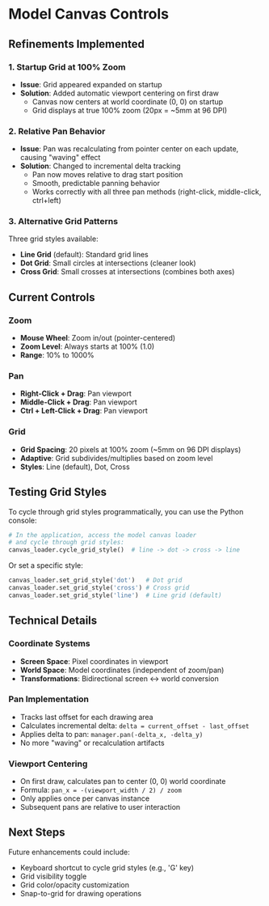 # Model Canvas Controls

## Refinements Implemented

### 1. Startup Grid at 100% Zoom
- **Issue**: Grid appeared expanded on startup
- **Solution**: Added automatic viewport centering on first draw
  - Canvas now centers at world coordinate (0, 0) on startup
  - Grid displays at true 100% zoom (20px = ~5mm at 96 DPI)

### 2. Relative Pan Behavior
- **Issue**: Pan was recalculating from pointer center on each update, causing "waving" effect
- **Solution**: Changed to incremental delta tracking
  - Pan now moves relative to drag start position
  - Smooth, predictable panning behavior
  - Works correctly with all three pan methods (right-click, middle-click, ctrl+left)

### 3. Alternative Grid Patterns
Three grid styles available:
- **Line Grid** (default): Standard grid lines
- **Dot Grid**: Small circles at intersections (cleaner look)
- **Cross Grid**: Small crosses at intersections (combines both axes)

## Current Controls

### Zoom
- **Mouse Wheel**: Zoom in/out (pointer-centered)
- **Zoom Level**: Always starts at 100% (1.0)
- **Range**: 10% to 1000%

### Pan
- **Right-Click + Drag**: Pan viewport
- **Middle-Click + Drag**: Pan viewport  
- **Ctrl + Left-Click + Drag**: Pan viewport

### Grid
- **Grid Spacing**: 20 pixels at 100% zoom (~5mm on 96 DPI displays)
- **Adaptive**: Grid subdivides/multiplies based on zoom level
- **Styles**: Line (default), Dot, Cross

## Testing Grid Styles

To cycle through grid styles programmatically, you can use the Python console:

```python
# In the application, access the model canvas loader
# and cycle through grid styles:
canvas_loader.cycle_grid_style()  # line -> dot -> cross -> line
```

Or set a specific style:

```python
canvas_loader.set_grid_style('dot')   # Dot grid
canvas_loader.set_grid_style('cross') # Cross grid
canvas_loader.set_grid_style('line')  # Line grid (default)
```

## Technical Details

### Coordinate Systems
- **Screen Space**: Pixel coordinates in viewport
- **World Space**: Model coordinates (independent of zoom/pan)
- **Transformations**: Bidirectional screen ↔ world conversion

### Pan Implementation
- Tracks last offset for each drawing area
- Calculates incremental delta: `delta = current_offset - last_offset`
- Applies delta to pan: `manager.pan(-delta_x, -delta_y)`
- No more "waving" or recalculation artifacts

### Viewport Centering
- On first draw, calculates pan to center (0, 0) world coordinate
- Formula: `pan_x = -(viewport_width / 2) / zoom`
- Only applies once per canvas instance
- Subsequent pans are relative to user interaction

## Next Steps

Future enhancements could include:
- Keyboard shortcut to cycle grid styles (e.g., 'G' key)
- Grid visibility toggle
- Grid color/opacity customization
- Snap-to-grid for drawing operations

